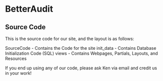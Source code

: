# BetterAudit

## Source Code

This is the source code for our site, and the layout is as follows:

SourceCode - Contains the Code for the site
    init_data - Contains Database Initialization Code (SQL)
    views - Contains Webpages, Partials, Layouts, and Resources

If you end up using any of our code, please ask Ken via email and credit us in your work!